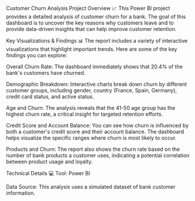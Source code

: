Customer Churn Analysis
Project Overview 📈
This Power BI project provides a detailed analysis of customer churn for a bank. The goal of this dashboard is to uncover the key reasons why customers leave and to provide data-driven insights that can help improve customer retention.

Key Visualizations & Findings 📊
The report includes a variety of interactive visualizations that highlight important trends. Here are some of the key findings you can explore:

Overall Churn Rate: The dashboard immediately shows that 20.4% of the bank's customers have churned.

Demographic Breakdown: Interactive charts break down churn by different customer groups, including gender, country (France, Spain, Germany), credit card status, and active status.

Age and Churn: The analysis reveals that the 41-50 age group has the highest churn rate, a critical insight for targeted retention efforts.

Credit Score and Account Balance: You can see how churn is influenced by both a customer's credit score and their account balance. The dashboard helps visualize the specific ranges where churn is most likely to occur.

Products and Churn: The report also shows the churn rate based on the number of bank products a customer uses, indicating a potential correlation between product usage and loyalty.

Technical Details 💻
Tool: Power BI

Data Source: This analysis uses a simulated dataset of bank customer information.

